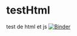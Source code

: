 # testHtml
test de html et js
[![Binder](https://mybinder.org/badge_logo.svg)](https://mybinder.org/v2/gh/mrousseau4/master)
